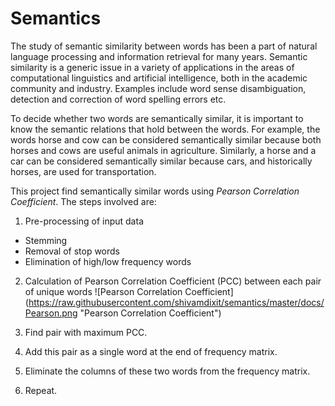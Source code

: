 Semantics
==========

The study of semantic similarity between words has been a part of natural language processing and information retrieval for many years. Semantic similarity is a generic issue in a variety of applications in the areas of computational linguistics and artificial intelligence, both in the academic community and industry. Examples include word sense disambiguation, detection and correction of word spelling errors etc.

To decide whether two words are semantically similar, it is important to know the semantic relations that hold between the words. For example, the words horse and cow can be considered semantically similar because both horses and cows are useful animals in agriculture. Similarly, a horse and a car can be considered semantically similar because cars, and historically horses, are used for transportation.

This project find semantically similar words using *Pearson Correlation Coefficient*. The steps involved are:

1. Pre-processing of input data
  * Stemming
  * Removal of stop words
  * Elimination of high/low frequency words

2. Calculation of Pearson Correlation Coefficient (PCC) between each pair of unique words
   ![Pearson Correlation Coefficient] (https://raw.githubusercontent.com/shivamdixit/semantics/master/docs/Pearson.png "Pearson Correlation Coefficient")

3. Find pair with maximum PCC.

4. Add this pair as a single word at the end of frequency matrix.

5. Eliminate the columns of these two words from the frequency matrix.

6. Repeat.
